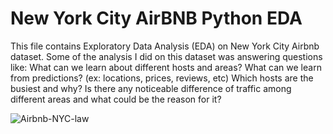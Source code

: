 # New York City AirBNB Python EDA
This file contains Exploratory Data Analysis (EDA) on New York City Airbnb dataset.
Some of the analysis I did on this dataset was answering questions like:
  What can we learn about different hosts and areas?
  What can we learn from predictions? (ex: locations, prices, reviews, etc)
  Which hosts are the busiest and why?
  Is there any noticeable difference of traffic among different areas and what could be the reason for it?


![Airbnb-NYC-law](https://user-images.githubusercontent.com/121971294/227805460-9f15d157-073b-4f34-b067-1b6b31f06c32.jpg)
